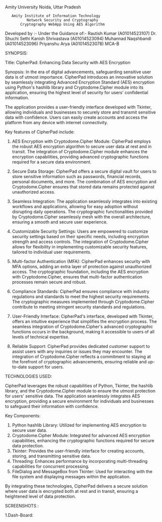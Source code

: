 Amity University
Noida, Uttar Pradesh

 
       Amity Institute of Information Technology
              Network Security and Cryptography 
           Cryptography WebApp Using AES Algorithm 


Developed by :-                                              Under the Guidance of:-
Rautish Kumar (A01014523107)                        Dr. Shuchi Sethi
Kanish Shrivastava (A01014523094)
Muhannad Naqshbandi (A01014523096)
Priyanshu Arya (A01014523078)
MCA-B



SYNOPSIS:

Title: CipherPad: Enhancing Data Security with AES Encryption

Synopsis:
In the era of digital advancements, safeguarding sensitive user data is of utmost importance. CipherPad introduces an innovative solution by seamlessly integrating Advanced Encryption Standard (AES) encryption using Python's hashlib library and Cryptodome.Cipher module into its application, ensuring the highest level of security for users' confidential information.

The application provides a user-friendly interface developed with Tkinter, allowing individuals and businesses to securely store and transmit sensitive data with confidence. Users can easily create accounts and access the platform from any device with internet connectivity.

Key features of CipherPad include:
1. AES Encryption with Cryptodome.Cipher Module: CipherPad employs the robust AES encryption algorithm to secure user data at rest and in transit. The integration of Cryptodome.Cipher module enhances the encryption capabilities, providing advanced cryptographic functions required for a secure data environment.

2. Secure Data Storage: CipherPad offers a secure digital vault for users to store sensitive information such as passwords, financial records, personal documents, and more. The combination of AES encryption and Cryptodome.Cipher ensures that stored data remains protected against unauthorized access.

3. Seamless Integration: The application seamlessly integrates into existing workflows and applications, allowing for easy adoption without disrupting daily operations. The cryptographic functionalities provided by Cryptodome.Cipher seamlessly mesh with the overall architecture, ensuring a smooth and secure user experience.

4. Customizable Security Settings: Users are empowered to customize security settings based on their specific needs, including encryption strength and access controls. The integration of Cryptodome.Cipher allows for flexibility in implementing customizable security features, tailored to individual user requirements.

5. Multi-factor Authentication (MFA): CipherPad enhances security with MFA options, adding an extra layer of protection against unauthorized access. The cryptographic foundation, including the AES encryption with Cryptodome.Cipher, ensures that multi-factor authentication processes remain secure and robust.

6. Compliance Standards: CipherPad ensures compliance with industry regulations and standards to meet the highest security requirements. The cryptographic measures implemented through Cryptodome.Cipher contribute to meeting stringent security standards and regulations.

7. User-Friendly Interface: CipherPad's interface, developed with Tkinter, offers an intuitive experience that simplifies the encryption process. The seamless integration of Cryptodome.Cipher's advanced cryptographic functions occurs in the background, making it accessible to users of all levels of technical expertise.

8. Reliable Support: CipherPad provides dedicated customer support to assist users with any inquiries or issues they may encounter. The integration of Cryptodome.Cipher reflects a commitment to staying at the forefront of cryptographic advancements, ensuring reliable and up-to-date support for users.

 














TECHNOLOGIES USED:

CipherPad leverages the robust capabilities of Python, Tkinter, the hashlib library, and the Cryptodome.Cipher module to ensure the utmost protection for users' sensitive data. The application seamlessly integrates AES encryption, providing a secure environment for individuals and businesses to safeguard their information with confidence.

Key Components:
1. Python hashlib Library: Utilized for implementing AES encryption to secure user data.
2. Cryptodome.Cipher Module: Integrated for advanced AES encryption capabilities, enhancing the cryptographic functions required for secure data protection.
3. Tkinter: Provides the user-friendly interface for creating accounts, storing, and transmitting sensitive data.
4. Threading: Enhances performance by incorporating multi-threading capabilities for concurrent processing.
5. FileDialog and MessageBox from Tkinter: Used for interacting with the file system and displaying messages within the application.

By integrating these technologies, CipherPad delivers a secure solution where user data is encrypted both at rest and in transit, ensuring a heightened level of data protection.


SCREENSHOTS :

1.Dash-Board:



